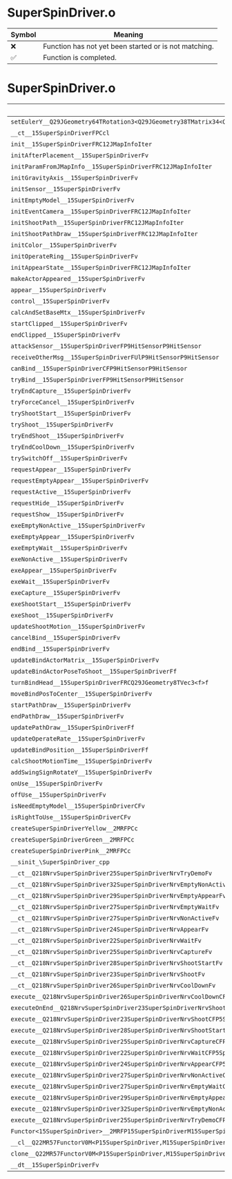 # SuperSpinDriver.o
| Symbol | Meaning 
| ------------- | ------------- 
| :x: | Function has not yet been started or is not matching. 
| :white_check_mark: | Function is completed. 


# SuperSpinDriver.o
| Symbol | Decompiled? |
| ------------- | ------------- |
| `setEulerY__Q29JGeometry64TRotation3<Q29JGeometry38TMatrix34<Q29JGeometry13SMatrix34C<f>>>Ff` | :x: |
| `__ct__15SuperSpinDriverFPCcl` | :x: |
| `init__15SuperSpinDriverFRC12JMapInfoIter` | :x: |
| `initAfterPlacement__15SuperSpinDriverFv` | :x: |
| `initParamFromJMapInfo__15SuperSpinDriverFRC12JMapInfoIter` | :x: |
| `initGravityAxis__15SuperSpinDriverFv` | :x: |
| `initSensor__15SuperSpinDriverFv` | :x: |
| `initEmptyModel__15SuperSpinDriverFv` | :x: |
| `initEventCamera__15SuperSpinDriverFRC12JMapInfoIter` | :x: |
| `initShootPath__15SuperSpinDriverFRC12JMapInfoIter` | :x: |
| `initShootPathDraw__15SuperSpinDriverFRC12JMapInfoIter` | :x: |
| `initColor__15SuperSpinDriverFv` | :x: |
| `initOperateRing__15SuperSpinDriverFv` | :x: |
| `initAppearState__15SuperSpinDriverFRC12JMapInfoIter` | :x: |
| `makeActorAppeared__15SuperSpinDriverFv` | :x: |
| `appear__15SuperSpinDriverFv` | :x: |
| `control__15SuperSpinDriverFv` | :x: |
| `calcAndSetBaseMtx__15SuperSpinDriverFv` | :x: |
| `startClipped__15SuperSpinDriverFv` | :x: |
| `endClipped__15SuperSpinDriverFv` | :x: |
| `attackSensor__15SuperSpinDriverFP9HitSensorP9HitSensor` | :x: |
| `receiveOtherMsg__15SuperSpinDriverFUlP9HitSensorP9HitSensor` | :x: |
| `canBind__15SuperSpinDriverCFP9HitSensorP9HitSensor` | :x: |
| `tryBind__15SuperSpinDriverFP9HitSensorP9HitSensor` | :x: |
| `tryEndCapture__15SuperSpinDriverFv` | :white_check_mark: |
| `tryForceCancel__15SuperSpinDriverFv` | :white_check_mark: |
| `tryShootStart__15SuperSpinDriverFv` | :white_check_mark: |
| `tryShoot__15SuperSpinDriverFv` | :white_check_mark: |
| `tryEndShoot__15SuperSpinDriverFv` | :white_check_mark: |
| `tryEndCoolDown__15SuperSpinDriverFv` | :white_check_mark: |
| `trySwitchOff__15SuperSpinDriverFv` | :white_check_mark: |
| `requestAppear__15SuperSpinDriverFv` | :white_check_mark: |
| `requestEmptyAppear__15SuperSpinDriverFv` | :white_check_mark: |
| `requestActive__15SuperSpinDriverFv` | :white_check_mark: |
| `requestHide__15SuperSpinDriverFv` | :white_check_mark: |
| `requestShow__15SuperSpinDriverFv` | :white_check_mark: |
| `exeEmptyNonActive__15SuperSpinDriverFv` | :white_check_mark: |
| `exeEmptyAppear__15SuperSpinDriverFv` | :white_check_mark: |
| `exeEmptyWait__15SuperSpinDriverFv` | :white_check_mark: |
| `exeNonActive__15SuperSpinDriverFv` | :white_check_mark: |
| `exeAppear__15SuperSpinDriverFv` | :white_check_mark: |
| `exeWait__15SuperSpinDriverFv` | :white_check_mark: |
| `exeCapture__15SuperSpinDriverFv` | :white_check_mark: |
| `exeShootStart__15SuperSpinDriverFv` | :x: |
| `exeShoot__15SuperSpinDriverFv` | :x: |
| `updateShootMotion__15SuperSpinDriverFv` | :white_check_mark: |
| `cancelBind__15SuperSpinDriverFv` | :x: |
| `endBind__15SuperSpinDriverFv` | :x: |
| `updateBindActorMatrix__15SuperSpinDriverFv` | :x: |
| `updateBindActorPoseToShoot__15SuperSpinDriverFf` | :x: |
| `turnBindHead__15SuperSpinDriverFRCQ29JGeometry8TVec3<f>f` | :x: |
| `moveBindPosToCenter__15SuperSpinDriverFv` | :x: |
| `startPathDraw__15SuperSpinDriverFv` | :x: |
| `endPathDraw__15SuperSpinDriverFv` | :x: |
| `updatePathDraw__15SuperSpinDriverFf` | :x: |
| `updateOperateRate__15SuperSpinDriverFv` | :x: |
| `updateBindPosition__15SuperSpinDriverFf` | :x: |
| `calcShootMotionTime__15SuperSpinDriverFv` | :x: |
| `addSwingSignRotateY__15SuperSpinDriverFv` | :white_check_mark: |
| `onUse__15SuperSpinDriverFv` | :x: |
| `offUse__15SuperSpinDriverFv` | :white_check_mark: |
| `isNeedEmptyModel__15SuperSpinDriverCFv` | :x: |
| `isRightToUse__15SuperSpinDriverCFv` | :x: |
| `createSuperSpinDriverYellow__2MRFPCc` | :white_check_mark: |
| `createSuperSpinDriverGreen__2MRFPCc` | :white_check_mark: |
| `createSuperSpinDriverPink__2MRFPCc` | :white_check_mark: |
| `__sinit_\SuperSpinDriver_cpp` | :white_check_mark: |
| `__ct__Q218NrvSuperSpinDriver25SuperSpinDriverNrvTryDemoFv` | :white_check_mark: |
| `__ct__Q218NrvSuperSpinDriver32SuperSpinDriverNrvEmptyNonActiveFv` | :white_check_mark: |
| `__ct__Q218NrvSuperSpinDriver29SuperSpinDriverNrvEmptyAppearFv` | :white_check_mark: |
| `__ct__Q218NrvSuperSpinDriver27SuperSpinDriverNrvEmptyWaitFv` | :white_check_mark: |
| `__ct__Q218NrvSuperSpinDriver27SuperSpinDriverNrvNonActiveFv` | :white_check_mark: |
| `__ct__Q218NrvSuperSpinDriver24SuperSpinDriverNrvAppearFv` | :white_check_mark: |
| `__ct__Q218NrvSuperSpinDriver22SuperSpinDriverNrvWaitFv` | :white_check_mark: |
| `__ct__Q218NrvSuperSpinDriver25SuperSpinDriverNrvCaptureFv` | :white_check_mark: |
| `__ct__Q218NrvSuperSpinDriver28SuperSpinDriverNrvShootStartFv` | :white_check_mark: |
| `__ct__Q218NrvSuperSpinDriver23SuperSpinDriverNrvShootFv` | :white_check_mark: |
| `__ct__Q218NrvSuperSpinDriver26SuperSpinDriverNrvCoolDownFv` | :white_check_mark: |
| `execute__Q218NrvSuperSpinDriver26SuperSpinDriverNrvCoolDownCFP5Spine` | :white_check_mark: |
| `executeOnEnd__Q218NrvSuperSpinDriver23SuperSpinDriverNrvShootCFP5Spine` | :white_check_mark: |
| `execute__Q218NrvSuperSpinDriver23SuperSpinDriverNrvShootCFP5Spine` | :white_check_mark: |
| `execute__Q218NrvSuperSpinDriver28SuperSpinDriverNrvShootStartCFP5Spine` | :white_check_mark: |
| `execute__Q218NrvSuperSpinDriver25SuperSpinDriverNrvCaptureCFP5Spine` | :white_check_mark: |
| `execute__Q218NrvSuperSpinDriver22SuperSpinDriverNrvWaitCFP5Spine` | :white_check_mark: |
| `execute__Q218NrvSuperSpinDriver24SuperSpinDriverNrvAppearCFP5Spine` | :white_check_mark: |
| `execute__Q218NrvSuperSpinDriver27SuperSpinDriverNrvNonActiveCFP5Spine` | :white_check_mark: |
| `execute__Q218NrvSuperSpinDriver27SuperSpinDriverNrvEmptyWaitCFP5Spine` | :white_check_mark: |
| `execute__Q218NrvSuperSpinDriver29SuperSpinDriverNrvEmptyAppearCFP5Spine` | :white_check_mark: |
| `execute__Q218NrvSuperSpinDriver32SuperSpinDriverNrvEmptyNonActiveCFP5Spine` | :white_check_mark: |
| `execute__Q218NrvSuperSpinDriver25SuperSpinDriverNrvTryDemoCFP5Spine` | :white_check_mark: |
| `Functor<15SuperSpinDriver>__2MRFP15SuperSpinDriverM15SuperSpinDriverFPCvPv_v_Q22MR57FunctorV0M<P15SuperSpinDriver,M15SuperSpinDriverFPCvPv_v>` | :x: |
| `__cl__Q22MR57FunctorV0M<P15SuperSpinDriver,M15SuperSpinDriverFPCvPv_v>CFv` | :x: |
| `clone__Q22MR57FunctorV0M<P15SuperSpinDriver,M15SuperSpinDriverFPCvPv_v>CFP7JKRHeap` | :x: |
| `__dt__15SuperSpinDriverFv` | :x: |
